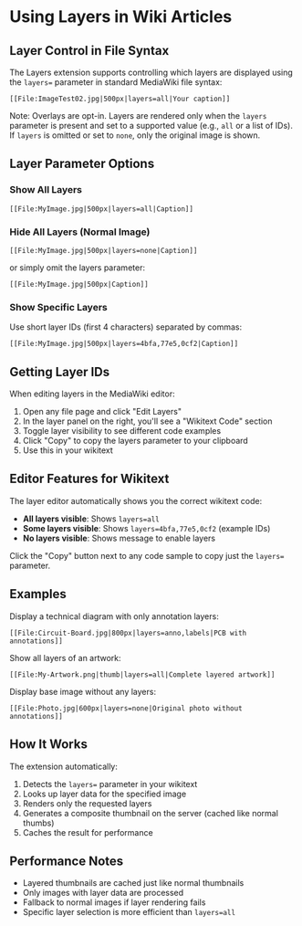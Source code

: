 # Using Layers in Wiki Articles

## Layer Control in File Syntax

The Layers extension supports controlling which layers are displayed using the `layers=` parameter in standard MediaWiki file syntax:

```text
[[File:ImageTest02.jpg|500px|layers=all|Your caption]]
```

Note: Overlays are opt-in. Layers are rendered only when the `layers` parameter is present and set to a supported value (e.g., `all` or a list of IDs). If `layers` is omitted or set to `none`, only the original image is shown.

## Layer Parameter Options

### Show All Layers

```text
[[File:MyImage.jpg|500px|layers=all|Caption]]
```

### Hide All Layers (Normal Image)

```text
[[File:MyImage.jpg|500px|layers=none|Caption]]
```
or simply omit the layers parameter:

```text
[[File:MyImage.jpg|500px|Caption]]
```

### Show Specific Layers
Use short layer IDs (first 4 characters) separated by commas:

```text
[[File:MyImage.jpg|500px|layers=4bfa,77e5,0cf2|Caption]]
```

## Getting Layer IDs

When editing layers in the MediaWiki editor:

1. Open any file page and click "Edit Layers"
2. In the layer panel on the right, you'll see a "Wikitext Code" section
3. Toggle layer visibility to see different code examples
4. Click "Copy" to copy the layers parameter to your clipboard
5. Use this in your wikitext

## Editor Features for Wikitext

The layer editor automatically shows you the correct wikitext code:

- **All layers visible**: Shows `layers=all`
- **Some layers visible**: Shows `layers=4bfa,77e5,0cf2` (example IDs)
- **No layers visible**: Shows message to enable layers

Click the "Copy" button next to any code sample to copy just the `layers=` parameter.

## Examples

Display a technical diagram with only annotation layers:

```text
[[File:Circuit-Board.jpg|800px|layers=anno,labels|PCB with annotations]]
```

Show all layers of an artwork:

```text
[[File:My-Artwork.png|thumb|layers=all|Complete layered artwork]]
```

Display base image without any layers:

```text
[[File:Photo.jpg|600px|layers=none|Original photo without annotations]]
```

## How It Works

The extension automatically:

1. Detects the `layers=` parameter in your wikitext
2. Looks up layer data for the specified image
3. Renders only the requested layers
4. Generates a composite thumbnail on the server (cached like normal thumbs)
5. Caches the result for performance


## Performance Notes

- Layered thumbnails are cached just like normal thumbnails
- Only images with layer data are processed
- Fallback to normal images if layer rendering fails
- Specific layer selection is more efficient than `layers=all`

